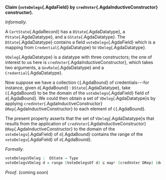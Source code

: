 <!--
```agda

{-# OPTIONS --safe #-}

open import Ledger.Conway.Specification.Gov.Base

module Ledger.Conway.Specification.Certs.Properties.VoteDelegsVDeleg (gs : _) (open GovStructure gs) where

open import Ledger.Conway.Specification.Certs gs
open import Ledger.Prelude
open import Ledger.Conway.Specification.Gov.Actions gs
```
-->

<a id="thm:VDelegsInRegDReps"></a>
**Claim (`voteDelegs`{.AgdaField} by `credVoter`{.AgdaInductiveConstructor} constructor).**

*Informally*.

A `CertState`{.AgdaRecord} has a `DState`{.AgdaDatatype}, a `PState`{.AgdaDatatype}, and a
`GState`{.AgdaDatatype}.  The `DState`{.AgdaDatatype} contains a field
`voteDelegs`{.AgdaField} which is a mapping from `Credential`{.AgdaDatatype} to
`VDeleg`{.AgdaDatatype}.

`VDeleg`{.AgdaDatatype} is a datatype with three constructors; the one of interest to
us here is `credVoter`{.AgdaInductiveConstructor}, which takes two arguments, a
`GovRole`{.AgdaDatatype} and a `Credential`{.AgdaDatatype}.

Now suppose we have a collection `C`{.AgdaBound} of credentials---for
instance, given `d`{.AgdaBound} : `DState`{.AgdaDatatype}, take
`C`{.AgdaBound} to be the domain of the `voteDelegs`{.AgdaField} field
of `d`{.AgdaBound}. We could then obtain a set of `VDeleg`{.AgdaDatatype}s
by applying `credVoter`{.AgdaInductiveConstructor} `DRep`{.AgdaInductiveConstructor} to
each element of `C`{.AgdaBound}.

The present property asserts that the set of `VDeleg`{.AgdaDatatype}s
that results from the application of
`credVoter`{.AgdaInductiveConstructor} `DRep`{.AgdaInductiveConstructor} to the
domain of the `voteDelegs`{.AgdaField} of `d`{.AgdaBound} contains the range
of the `voteDelegs`{.AgdaField} of `d`{.AgdaBound}.

*Formally*.

```agda
voteDelegsVDeleg :  DState → Type
voteDelegsVDeleg d = range (VoteDelegsOf d) ⊆ mapˢ (credVoter DRep) (dom (VoteDelegsOf d))
```

*Proof*. (coming soon)
